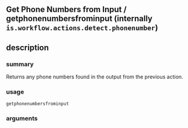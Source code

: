 
## Get Phone Numbers from Input / getphonenumbersfrominput (internally `is.workflow.actions.detect.phonenumber`)



## description
### summary
Returns any phone numbers found in the output from the previous action.


### usage
`getphonenumbersfrominput `

### arguments


